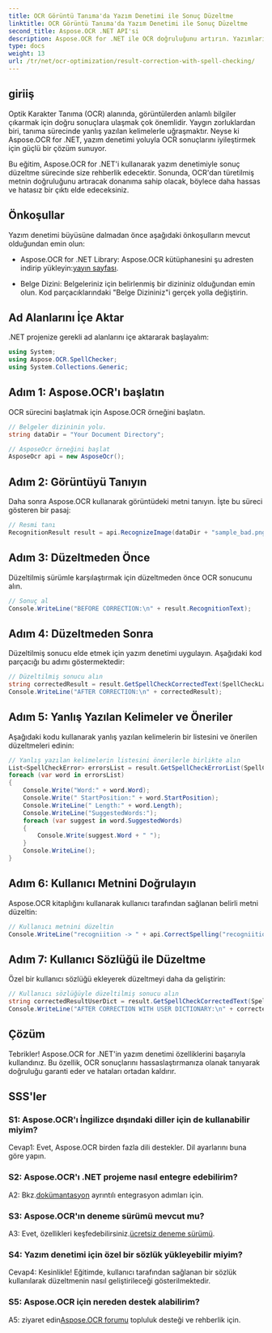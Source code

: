 ```yaml
---
title: OCR Görüntü Tanıma'da Yazım Denetimi ile Sonuç Düzeltme
linktitle: OCR Görüntü Tanıma'da Yazım Denetimi ile Sonuç Düzeltme
second_title: Aspose.OCR .NET API'si
description: Aspose.OCR for .NET ile OCR doğruluğunu artırın. Yazımları düzeltin, sözlükleri özelleştirin ve hatasız metin tanıma işlemini zahmetsizce gerçekleştirin.
type: docs
weight: 13
url: /tr/net/ocr-optimization/result-correction-with-spell-checking/
---
```

## giriiş

Optik Karakter Tanıma (OCR) alanında, görüntülerden anlamlı bilgiler çıkarmak için doğru sonuçlara ulaşmak çok önemlidir. Yaygın zorluklardan biri, tanıma sürecinde yanlış yazılan kelimelerle uğraşmaktır. Neyse ki Aspose.OCR for .NET, yazım denetimi yoluyla OCR sonuçlarını iyileştirmek için güçlü bir çözüm sunuyor.

Bu eğitim, Aspose.OCR for .NET'i kullanarak yazım denetimiyle sonuç düzeltme sürecinde size rehberlik edecektir. Sonunda, OCR'dan türetilmiş metnin doğruluğunu artıracak donanıma sahip olacak, böylece daha hassas ve hatasız bir çıktı elde edeceksiniz.

## Önkoşullar

Yazım denetimi büyüsüne dalmadan önce aşağıdaki önkoşulların mevcut olduğundan emin olun:

-  Aspose.OCR for .NET Library: Aspose.OCR kütüphanesini şu adresten indirip yükleyin:[yayın sayfası](https://releases.aspose.com/ocr/net/).

- Belge Dizini: Belgeleriniz için belirlenmiş bir dizininiz olduğundan emin olun. Kod parçacıklarındaki "Belge Dizininiz"i gerçek yolla değiştirin.

## Ad Alanlarını İçe Aktar

.NET projenize gerekli ad alanlarını içe aktararak başlayalım:

```csharp
using System;
using Aspose.OCR.SpellChecker;
using System.Collections.Generic;
```

## Adım 1: Aspose.OCR'ı başlatın

OCR sürecini başlatmak için Aspose.OCR örneğini başlatın.

```csharp
// Belgeler dizininin yolu.
string dataDir = "Your Document Directory";

// AsposeOcr örneğini başlat
AsposeOcr api = new AsposeOcr();
```

## Adım 2: Görüntüyü Tanıyın

Daha sonra Aspose.OCR kullanarak görüntüdeki metni tanıyın. İşte bu süreci gösteren bir pasaj:

```csharp
// Resmi tanı
RecognitionResult result = api.RecognizeImage(dataDir + "sample_bad.png", new RecognitionSettings(Language.Eng));
```

## Adım 3: Düzeltmeden Önce

Düzeltilmiş sürümle karşılaştırmak için düzeltmeden önce OCR sonucunu alın.

```csharp
// Sonuç al
Console.WriteLine("BEFORE CORRECTION:\n" + result.RecognitionText);
```

## Adım 4: Düzeltmeden Sonra

Düzeltilmiş sonucu elde etmek için yazım denetimi uygulayın. Aşağıdaki kod parçacığı bu adımı göstermektedir:

```csharp
// Düzeltilmiş sonucu alın
string correctedResult = result.GetSpellCheckCorrectedText(SpellCheckLanguage.Eng);
Console.WriteLine("AFTER CORRECTION:\n" + correctedResult);
```

## Adım 5: Yanlış Yazılan Kelimeler ve Öneriler

Aşağıdaki kodu kullanarak yanlış yazılan kelimelerin bir listesini ve önerilen düzeltmeleri edinin:

```csharp
// Yanlış yazılan kelimelerin listesini önerilerle birlikte alın
List<SpellCheckError> errorsList = result.GetSpellCheckErrorList(SpellCheckLanguage.Eng);
foreach (var word in errorsList)
{
	Console.Write("Word:" + word.Word);
	Console.Write(" StartPosition:" + word.StartPosition);
	Console.WriteLine(" Length:" + word.Length);
	Console.WriteLine("SuggestedWords:");
	foreach (var suggest in word.SuggestedWords)
	{
		Console.Write(suggest.Word + " ");
	}
	Console.WriteLine();
}
```

## Adım 6: Kullanıcı Metnini Doğrulayın

Aspose.OCR kitaplığını kullanarak kullanıcı tarafından sağlanan belirli metni düzeltin:

```csharp
// Kullanıcı metnini düzeltin
Console.WriteLine("recogniition -> " + api.CorrectSpelling("recogniition"));
```

## Adım 7: Kullanıcı Sözlüğü ile Düzeltme

Özel bir kullanıcı sözlüğü ekleyerek düzeltmeyi daha da geliştirin:

```csharp
// Kullanıcı sözlüğüyle düzeltilmiş sonucu alın
string correctedResultUserDict = result.GetSpellCheckCorrectedText(SpellCheckLanguage.Eng, dataDir+"dictionary.txt");
Console.WriteLine("AFTER CORRECTION WITH USER DICTIONARY:\n" + correctedResultUserDict);
```

## Çözüm

Tebrikler! Aspose.OCR for .NET'in yazım denetimi özelliklerini başarıyla kullandınız. Bu özellik, OCR sonuçlarını hassaslaştırmanıza olanak tanıyarak doğruluğu garanti eder ve hataları ortadan kaldırır.

## SSS'ler

### S1: Aspose.OCR'ı İngilizce dışındaki diller için de kullanabilir miyim?

Cevap1: Evet, Aspose.OCR birden fazla dili destekler. Dil ayarlarını buna göre yapın.

### S2: Aspose.OCR'ı .NET projeme nasıl entegre edebilirim?

 A2: Bkz.[dokümantasyon](https://reference.aspose.com/ocr/net/) ayrıntılı entegrasyon adımları için.

### S3: Aspose.OCR'ın deneme sürümü mevcut mu?

 A3: Evet, özellikleri keşfedebilirsiniz.[ücretsiz deneme sürümü](https://releases.aspose.com/).

### S4: Yazım denetimi için özel bir sözlük yükleyebilir miyim?

Cevap4: Kesinlikle! Eğitimde, kullanıcı tarafından sağlanan bir sözlük kullanılarak düzeltmenin nasıl geliştirileceği gösterilmektedir.

### S5: Aspose.OCR için nereden destek alabilirim?

 A5: ziyaret edin[Aspose.OCR forumu](https://forum.aspose.com/c/ocr/16) topluluk desteği ve rehberlik için.